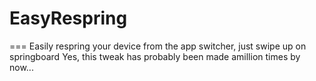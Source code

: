 # EasyRespring
===
Easily respring your device from the app switcher, just swipe up on springboard
Yes, this tweak has probably been made amillion times by now...
